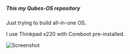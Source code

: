 ##### This my Qubes-OS repository

Just trying to build all-in-one OS.

I use Thinkpad x220 with Coreboot pre-installed.

![Screenshot](https://github.com/c4tzz/qubes-os/blob/master/2019-09-18-165627_1366x768_scrot.png)
